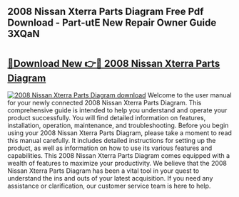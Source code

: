 ## 2008 Nissan Xterra Parts Diagram Free Pdf Download - Part-utE New Repair Owner Guide 3XQaN

# <h2><a href="http://dfpxjf0.blite.top/?on=2008+Nissan+Xterra+Parts+Diagram">🔗Download New 👉🔴 2008 Nissan Xterra Parts Diagram</a></h2>

[![2008 Nissan Xterra Parts Diagram download](https://i.imgur.com/lujVjoI.png)](http://dfpxjf0.blite.top/?on=2008+Nissan+Xterra+Parts+Diagram)
Welcome to the user manual for your newly connected 2008 Nissan Xterra Parts Diagram. This comprehensive guide is intended to help you understand and operate your product successfully. You will find detailed information on features, installation, operation, maintenance, and troubleshooting. Before you begin using your 2008 Nissan Xterra Parts Diagram, please take a moment to read this manual carefully. It includes detailed instructions for setting up the product, as well as information on how to use its various features and capabilities. This 2008 Nissan Xterra Parts Diagram comes equipped with a wealth of features to maximize your productivity. We believe that the 2008 Nissan Xterra Parts Diagram has been a vital tool in your quest to understand the ins and outs of your latest acquisition. If you need any assistance or clarification, our customer service team is here to help.
